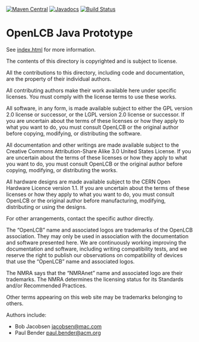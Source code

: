 [![Maven Central](https://maven-badges.herokuapp.com/maven-central/org.openlcb/openlcb/badge.svg)](https://maven-badges.herokuapp.com/maven-central/org.openlcb/openlcb)
[![Javadocs](http://www.javadoc.io/badge/org.openlcb/openlcb.svg)](http://www.javadoc.io/doc/org.openlcb/openlcb)
[![Build Status](https://travis-ci.org/openlcb/OpenLCB_Java.svg?branch=master)](https://travis-ci.org/openlcb/OpenLCB_Java)

# OpenLCB Java Prototype

See [index.html](index.html) for more information.

The contents of this directory is copyrighted and is subject to license.

All the contributions to this directory, including code and documentation, are the property of their individual authors.

All contributing authors make their work available here under specific licenses. You must comply with the license terms to use these works.

All software, in any form, is made available subject to either the GPL version 2.0 license or successor, or the LGPL version 2.0 license or successor. If you are uncertain about the terms of these licenses or how they apply to what you want to do, you must consult OpenLCB or the original author before copying, modifying, or distributing the software.

All documentation and other writings are made available subject to the Creative Commons Attribution-Share Alike 3.0 United States License. If you are uncertain about the terms of these licenses or how they apply to what you want to do, you must consult OpenLCB or the original author before copying, modifying, or distributing the works.

All hardware designs are made available subject to the CERN Open Hardware Licence version 1.1. If you are uncertain about the terms of these licenses or how they apply to what you want to do, you must consult OpenLCB or the original author before manufacturing, modifying, distributing or using the designs.

For other arrangements, contact the specific author directly.

The “OpenLCB” name and associated logos are trademarks of the OpenLCB association. They may only be used in association with the documentation and software presented here. We are continuously working improving the documentation and software, including writing compatibility tests, and we reserve the right to publish our observations on compatibility of devices that use the “OpenLCB” name and associated logos.

The NMRA says that the “NMRAnet” name and associated logo are their trademarks. The NMRA determines the licensing status for its Standards and/or Recommended Practices.

Other terms appearing on this web site may be trademarks belonging to others.

Authors include:
- Bob Jacobsen jacobsen@mac.com
- Paul Bender  paul.bender@acm.org
